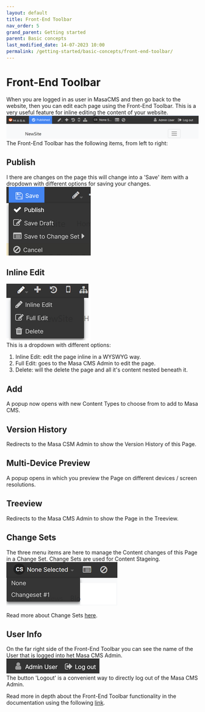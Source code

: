 ```yaml
---
layout: default
title: Front-End Toolbar
nav_order: 5
grand_parent: Getting started
parent: Basic concepts
last_modified_date: 14-07-2023 10:00
permalink: /getting-started/basic-concepts/front-end-toolbar/
---
```


# Front-End Toolbar

When you are logged in as user in MasaCMS and then go back to the website, then you can edit each page using the Front-End Toolbar.
This is a very useful feature for inline editing the content of your website.  
![frontendtoolbarexample](/assets/01_getting-started/01_basic-concepts/05_front-end-toolbar/front_end_toolbar_example.png)
The Front-End Toolbar has the following items, from left to right:

## Publish
I there are changes on the page this will change into a 'Save' item with a dropdown with different options for saving your changes.  
![frontendtoolbarpublish](/assets/01_getting-started/01_basic-concepts/05_front-end-toolbar/front_end_toolbar_publish.png)

## Inline Edit
![frontendtoolbarinlineedit](/assets/01_getting-started/01_basic-concepts/05_front-end-toolbar/front_end_toolbar_edit_menu.png)  
This is a dropdown with different options:
1. Inline Edit: edit the page inline in a WYSWYG way.
2. Full Edit: goes to the Masa CMS Admin to edit the page.
3. Delete: will the delete the page and all it's content nested beneath it.

## Add
A popup now opens with new Content Types to choose from to add to Masa CMS.
## Version History
Redirects to the Masa CSM Admin to show the Version History of this Page.

## Multi-Device Preview
A popup opens in which you preview the Page on different devices / screen resolutions.

## Treeview
Redirects to the Masa CMS Admin to show the Page in the Treeview.

## Change Sets
The three menu items are here to manage the Content changes of this Page in a Change Set.
Change Sets are used for Content Stageing.  
![frontendtoolbarchangeset](/assets/01_getting-started/01_basic-concepts/05_front-end-toolbar/front_end_toolbar_change_set_menu.png)  

Read more about Change Sets [here](/content/managing-content/change-sets/).
## User Info
On the far right side of the Front-End Toolbar you can see the name of the User that is logged into het Masa CMS Admin.  
![frontendtoolbarchangeset](/assets/01_getting-started/01_basic-concepts/05_front-end-toolbar/front_end_toolbar_user.png)  
The button 'Logout' is a convenient way to directly log out of the Masa CMS Admin.

Read more in depth about the Front-End Toolbar functionality in the documentation using the following [link](/content/layout-manager/front-end-toolbar/).